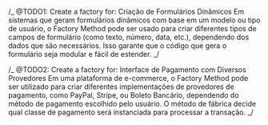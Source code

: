 /_ @TODO1: Create a factory for: Criação de Formulários Dinâmicos
Em sistemas que geram formulários dinâmicos com base em um modelo ou tipo de usuário,
o Factory Method pode ser usado para criar diferentes tipos de campos de formulário
(como texto, número, data, etc.), dependendo dos dados que são necessários.
Isso garante que o código que gera o formulário seja modular e fácil de estender.
_/

/_ @TODO2: Create a factory for: Interface de Pagamento com Diversos Provedores
Em uma plataforma de e-commerce, o Factory Method pode ser utilizado para criar
diferentes implementações de provedores de pagamento, como PayPal, Stripe, ou Boleto
Bancário, dependendo do método de pagamento escolhido pelo usuário. O método de
fábrica decide qual classe de pagamento será instanciada para processar a transação.
_/
